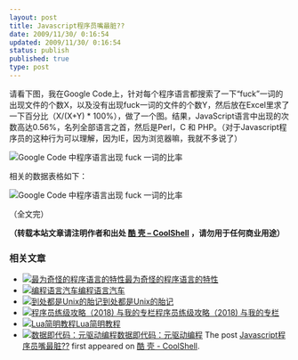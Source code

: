 ```yaml
---
layout: post
title: Javascript程序员嘴最脏??
date: 2009/11/30/ 0:16:54
updated: 2009/11/30/ 0:16:54
status: publish
published: true
type: post
---
```


请看下图，我在Google Code上，针对每个程序语言都搜索了一下“fuck”一词的出现文件的个数X，以及没有出现fuck一词的文件的个数Y，然后放在Excel里求了一下百分比（X/(X+Y) \* 100%），做了一个图。结果，JavaScript语言中出现的次数高达0.56%，名列全部语言之首，然后是Perl，C 和 PHP。（对于Javascript程序员的这种行为可以理解，因为IE，因为浏览器嘛，我就不多说了）


![Google Code 中程序语言出现 fuck 一词的比率](https://coolshell.cn/wp-content/uploads/2009/11/programming_language.jpg "Google Code 中程序语言出现 fuck 一词的比率")


相关的数据表格如下：



![Google Code 中程序语言出现 fuck 一词的比率](https://coolshell.cn/wp-content/uploads/2009/11/programming_language_table.jpg "Google Code 中程序语言出现 fuck 一词的比率")


（全文完）




**（转载本站文章请注明作者和出处 [酷 壳 – CoolShell](https://coolshell.cn/) ，请勿用于任何商业用途）**



### 相关文章

* [![最为奇怪的程序语言的特性](https://coolshell.cn/wp-content/plugins/wordpress-23-related-posts-plugin/static/thumbs/20.jpg)](https://coolshell.cn/articles/2053.html)[最为奇怪的程序语言的特性](https://coolshell.cn/articles/2053.html)
* [![编程语言汽车](https://coolshell.cn/wp-content/uploads/2009/11/oscar-meyer-wienermobile-150x150.jpg)](https://coolshell.cn/articles/1839.html)[编程语言汽车](https://coolshell.cn/articles/1839.html)
* [![到处都是Unix的胎记](https://coolshell.cn/wp-content/plugins/wordpress-23-related-posts-plugin/static/thumbs/24.jpg)](https://coolshell.cn/articles/1532.html)[到处都是Unix的胎记](https://coolshell.cn/articles/1532.html)
* [![程序员练级攻略（2018)  与我的专栏](https://coolshell.cn/wp-content/uploads/2018/05/300x262-150x150.jpg)](https://coolshell.cn/articles/18360.html)[程序员练级攻略（2018) 与我的专栏](https://coolshell.cn/articles/18360.html)
* [![Lua简明教程](https://coolshell.cn/wp-content/uploads/2013/12/lua-150x150.gif)](https://coolshell.cn/articles/10739.html)[Lua简明教程](https://coolshell.cn/articles/10739.html)
* [![数据即代码：元驱动编程](https://coolshell.cn/wp-content/plugins/wordpress-23-related-posts-plugin/static/thumbs/24.jpg)](https://coolshell.cn/articles/10337.html)[数据即代码：元驱动编程](https://coolshell.cn/articles/10337.html)
The post [Javascript程序员嘴最脏??](https://coolshell.cn/articles/1850.html) first appeared on [酷 壳 - CoolShell](https://coolshell.cn).